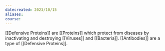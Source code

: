 ```yaml
---
datecreated: 2023/10/15
aliases: 
course:
---
```

[[Defensive Proteins]] are [[Proteins]] which protect from diseases by inactivating and destroying [[Viruses]] and [[Bacteria]]. [[Antibodies]] are a type of [[Defensive Proteins]].